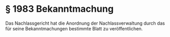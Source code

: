 # § 1983 Bekanntmachung
Das Nachlassgericht hat die Anordnung der Nachlassverwaltung durch das für seine Bekanntmachungen bestimmte Blatt zu veröffentlichen.